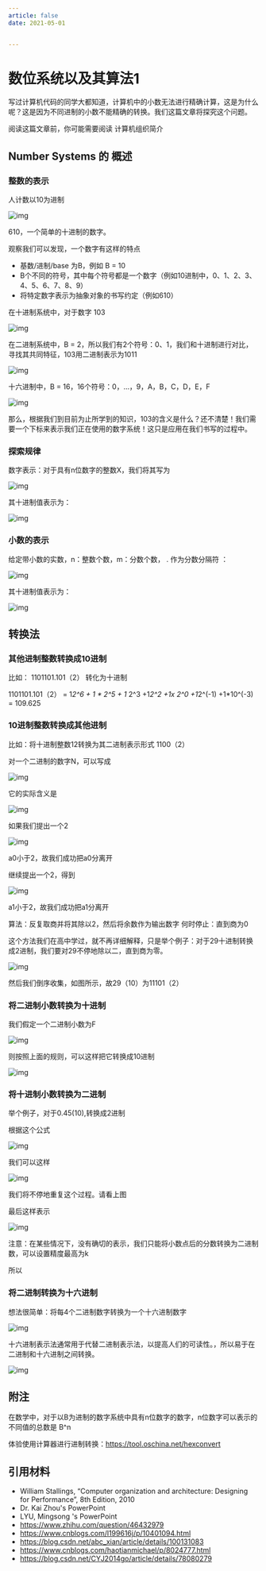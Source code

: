 ```yaml
---
article: false
date: 2021-05-01


---
```


# 数位系统以及其算法1

写过计算机代码的同学大都知道，计算机中的小数无法进行精确计算，这是为什么呢？这是因为不同进制的小数不能精确的转换。我们这篇文章将探究这个问题。

阅读这篇文章前，你可能需要阅读  计算机组织简介

## Number Systems 的 概述

### 整数的表示

人计数以10为进制

![img](https://hssvr01.oss-cn-zhangjiakou.aliyuncs.com/hongshu/file/2021/01/20210129043516586.png)

610，一个简单的十进制的数字。

观察我们可以发现，一个数字有这样的特点

- 基数/进制/base 为B，例如 B = 10
- B个不同的符号，其中每个符号都是一个数字（例如10进制中，0、1、2、3、4、5、6、7、8、9）
- 将特定数字表示为抽象对象的书写约定（例如610）

在十进制系统中，对于数字 103

![img](https://hssvr01.oss-cn-zhangjiakou.aliyuncs.com/hongshu/file/2021/01/20210125060639856.png)

在二进制系统中，B = 2，所以我们有2个符号：0、1，我们和十进制进行对比，寻找其共同特征，103用二进制表示为1011

![img](https://hssvr01.oss-cn-zhangjiakou.aliyuncs.com/hongshu/file/2021/01/20210125060912480.png)

十六进制中，B = 16，16个符号：0，…，9，A，B，C，D，E，F

![img](https://hssvr01.oss-cn-zhangjiakou.aliyuncs.com/hongshu/file/2021/01/20210125060959240.png)

那么，根据我们到目前为止所学到的知识，103的含义是什么？还不清楚！我们需要一个下标来表示我们正在使用的数字系统！这只是应用在我们书写的过程中。

### 探索规律

数字表示：对于具有n位数字的整数X，我们将其写为

![img](https://hssvr01.oss-cn-zhangjiakou.aliyuncs.com/hongshu/file/2021/01/20210125061218318.png)

其十进制值表示为：

![img](https://hssvr01.oss-cn-zhangjiakou.aliyuncs.com/hongshu/file/2021/01/20210125061244940.png)

### 小数的表示

给定带小数的实数，n：整数个数，m：分数个数， . 作为分数分隔符 ：

![img](https://hssvr01.oss-cn-zhangjiakou.aliyuncs.com/hongshu/file/2021/01/20210125061423942.png)

其十进制值表示为：

![img](https://hssvr01.oss-cn-zhangjiakou.aliyuncs.com/hongshu/file/2021/01/20210125061500428.png)

## 转换法

### 其他进制整数转换成10进制

比如： 1101101.101（2） 转化为十进制

1101101.101（2） = 1*2^6 + 1 * 2^5 + 1* 2^3 +1*2^2 +1x 2^0 +1*2^(-1) +1*10^(-3) = 109.625

### 10进制整数转换成其他进制

比如：将十进制整数12转换为其二进制表示形式 1100（2）

对一个二进制的数字N，可以写成

![img](https://hssvr01.oss-cn-zhangjiakou.aliyuncs.com/hongshu/file/2021/01/20210125062208468.png)

它的实际含义是

![img](https://hssvr01.oss-cn-zhangjiakou.aliyuncs.com/hongshu/file/2021/01/20210125062710292.png)

如果我们提出一个2

![img](https://hssvr01.oss-cn-zhangjiakou.aliyuncs.com/hongshu/file/2021/01/20210125062701831.png)

a0小于2，故我们成功把a0分离开

继续提出一个2，得到

![img](https://hssvr01.oss-cn-zhangjiakou.aliyuncs.com/hongshu/file/2021/01/20210125063005706.png)

a1小于2，故我们成功把a1分离开

算法：反复取商并将其除以2，然后将余数作为输出数字
何时停止：直到商为0

这个方法我们在高中学过，就不再详细解释，只是举个例子：对于29十进制转换成2进制，我们要对29不停地除以二，直到商为零。

![img](https://hssvr01.oss-cn-zhangjiakou.aliyuncs.com/hongshu/file/2021/01/20210125063138883.png)

然后我们倒序收集，如图所示，故29（10）为11101（2）

### 将二进制小数转换为十进制

我们假定一个二进制小数为F

![img](https://hssvr01.oss-cn-zhangjiakou.aliyuncs.com/hongshu/file/2021/01/20210125063435151.png)

则按照上面的规则，可以这样把它转换成10进制

![img](https://hssvr01.oss-cn-zhangjiakou.aliyuncs.com/hongshu/file/2021/01/20210125063444881.png)

### 将十进制小数转换为二进制

举个例子，对于0.45(10),转换成2进制

根据这个公式

![img](https://hssvr01.oss-cn-zhangjiakou.aliyuncs.com/hongshu/file/2021/01/20210125064221102.png)

我们可以这样

![img](https://hssvr01.oss-cn-zhangjiakou.aliyuncs.com/hongshu/file/2021/01/20210125064233639.png)

我们将不停地重复这个过程。请看上图

最后这样表示

![img](https://hssvr01.oss-cn-zhangjiakou.aliyuncs.com/hongshu/file/2021/01/20210125064117128.png)

注意：在某些情况下，没有确切的表示，我们只能将小数点后的分数转换为二进制数，可以设置精度最高为k

所以

### 将二进制转换为十六进制

想法很简单：将每4个二进制数字转换为一个十六进制数字

![img](https://hssvr01.oss-cn-zhangjiakou.aliyuncs.com/hongshu/file/2021/01/20210125064638624.png)

十六进制表示法通常用于代替二进制表示法，以提高人们的可读性。，所以易于在二进制和十六进制之间转换。

![img](https://hssvr01.oss-cn-zhangjiakou.aliyuncs.com/hongshu/file/2021/01/20210125064716738.png)

## 附注

在数学中，对于以B为进制的数字系统中具有n位数字的数字，n位数字可以表示的不同值的总数是 B^n

体验使用计算器进行进制转换：https://tool.oschina.net/hexconvert

## 引用材料

- William Stallings, “Computer organization and architecture: Designing for Performance”, 8th Edition, 2010
- Dr. Kai Zhou's PowerPoint
- LYU, Mingsong 's PowerPoint
- https://www.zhihu.com/question/46432979
- https://www.cnblogs.com/l199616j/p/10401094.html
- https://blog.csdn.net/abc_xian/article/details/100131083
- https://www.cnblogs.com/haotianmichael/p/8024777.html
- https://blog.csdn.net/CYJ2014go/article/details/78080279